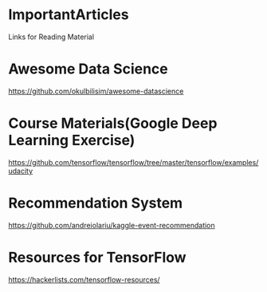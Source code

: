 # ImportantArticles
Links for Reading Material
# Awesome Data Science
https://github.com/okulbilisim/awesome-datascience
# Course Materials(Google Deep Learning Exercise)
https://github.com/tensorflow/tensorflow/tree/master/tensorflow/examples/udacity

# Recommendation System
https://github.com/andreiolariu/kaggle-event-recommendation

# Resources for TensorFlow
https://hackerlists.com/tensorflow-resources/

